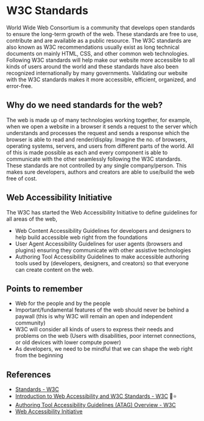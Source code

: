 # W3C Standards
World Wide Web Consortium is a community that develops open standards to ensure the long-term growth of the web. These standards are free to use, contribute and are available as a public resource. The W3C standards are also known as W3C recommendations usually exist as long technical documents on mainly HTML, CSS, and other common web technologies. Following W3C standards will help make our website more accessible to all kinds of users around the world and these standards have also been recognized internationally by many governments. Validating our website with the W3C standards makes it more accessible, efficient, organized, and error-free.

## Why do we need standards for the web?
The web is made up of many technologies working together, for example, when we open a website in a browser it sends a request to the server which understands and processes the request and sends a response which the browser is able to read and render/display. Imagine the no. of browsers, operating systems, servers, and users from different parts of the world. All of this is made possible as each and every component is able to communicate with the other seamlessly following the W3C standards. These standards are not controlled by any single company/person. This makes sure developers, authors and creators are able to use/build the web free of cost.

## Web Accessibility Initiative
The W3C has started the Web Accessibility Initiative to define guidelines for all areas of the web,
- Web Content Accessibility Guidelines for developers and designers to help build accessible web right from the foundations
- User Agent Accessibility Guidelines for user agents (browsers and plugins) ensuring they communicate with other assistive technologies
- Authoring Tool Accessibility Guidelines to make accessible authoring tools used by (developers, designers, and creators) so that everyone can create content on the web.

## Points to remember
- Web for the people and by the people
- Important/fundamental features of the web should never be behind a paywall (this is why W3C will remain an open and independent community)
- W3C will consider all kinds of users to express their needs and problems on the web (Users with disabilities, poor internet connections, or old devices with lower compute power)
- As developers, we need to be mindful that we can shape the web right from the beginning

## References
- [Standards - W3C](https://www.w3.org/standards/)
- [Introduction to Web Accessibility and W3C Standards - W3C](https://www.youtube.com/watch?v=20SHvU2PKsM) 🎥⭐
- [Authoring Tool Accessibility Guidelines (ATAG) Overview - W3C](https://www.w3.org/WAI/standards-guidelines/atag/)
- [Web Accessibility Initiative](https://www.wikiwand.com/en/Web_Accessibility_Initiative)
